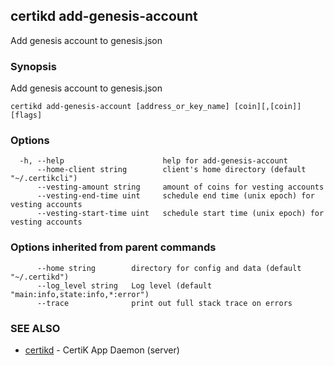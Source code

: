 ## certikd add-genesis-account

Add genesis account to genesis.json

### Synopsis

Add genesis account to genesis.json

```
certikd add-genesis-account [address_or_key_name] [coin][,[coin]] [flags]
```

### Options

```
  -h, --help                      help for add-genesis-account
      --home-client string        client's home directory (default "~/.certikcli")
      --vesting-amount string     amount of coins for vesting accounts
      --vesting-end-time uint     schedule end time (unix epoch) for vesting accounts
      --vesting-start-time uint   schedule start time (unix epoch) for vesting accounts
```

### Options inherited from parent commands

```
      --home string        directory for config and data (default "~/.certikd")
      --log_level string   Log level (default "main:info,state:info,*:error")
      --trace              print out full stack trace on errors
```

### SEE ALSO

* [certikd](certikd.md)	 - CertiK App Daemon (server)

